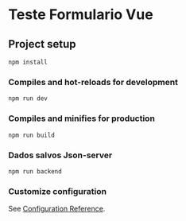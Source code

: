 # Teste Formulario Vue

## Project setup
```
npm install
```

### Compiles and hot-reloads for development
```
npm run dev
```

### Compiles and minifies for production
```
npm run build
```
### Dados salvos Json-server
```
npm run backend
```


### Customize configuration
See [Configuration Reference](https://cli.vuejs.org/config/).
